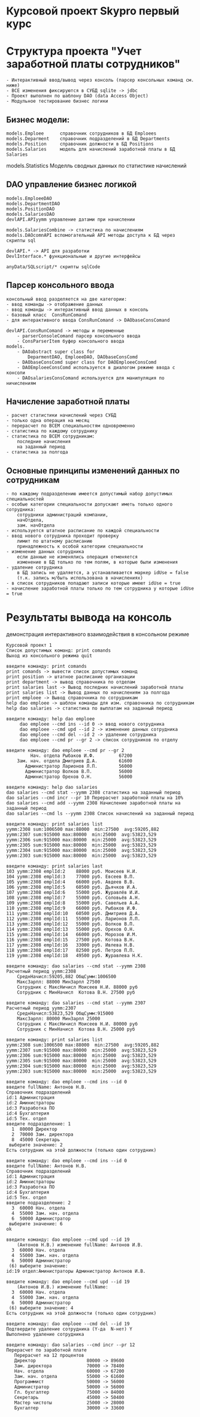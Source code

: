 # Курсовой проект Skypro первый курс

# Структура проекта "Учет заработной платы сотрудников"
    - Интерактивный ввод/вывод через консоль (парсер консольных команд см. ниже)
    - ВСЕ изменения фиксируются в СУБД sqlite -> jdbc
    - Проект выполнен по шаблону DAO (data Access Object)
    - Модульное тестирование бизнес логики
## Бизнес модели:
    models.Emploee 	    справочник сотрудников в БД Emploees
	models.Deparment    справочник подразделений в БД Departments
	models.Position     справочник должности в БД Positions 
	models.Salaries	    модель для начислений заработной платы в БД Salaries
   models.Statistics     Моделль сводных данных по статистике начислений
## DAO управление бизнес логикой
    models.EmploeeDAO
    models.DepartmentDAO
    models.PositionDAO
    models.SalariesDAO
    devlAPI.APIyymm управление датами при начислении    

    models.SalariesCombine -> статистика по начислениям
    models.DAOcomnAPI вспомогательный API методы доступа к БД через скрипты sql 
    
    devlAPI.* -> API для разработки
    DevlInterface.* функциональные и другие интерфейсы 
    
    anyData/SQLscript/* скрипты sqlCode

## Парсер консольного ввода
    консольный ввод разделяется на две категории:
    - ввод команды -> отображение данных 
    - ввод команды -> интерактивный ввод данных в консоль
    - базовый класс  ConsRunComand
    - для интерактивного ввода ConsRunComand -> DAObaseConsComand 

    devlAPI.ConsRunComand -> методы и переменные
        - parserConsoleComand парсер консольного ввода 
        - ConsParserItem буфер консольного ввода
    models.
        - DAOabstract super class for 
            DeparmentDAO, EmploeeDAO, DAObaseConsComd
        - DAObaseConsComd super class for DAOEmploeeConsComd
        - DAOEmploeeConsComd используется в диалогом режиме ввода с консоли
        - DAOsalariesConsComand используется для манипуляция по ничислениям

## Начисление заработной платы
    - расчет статистики начислений через СУБД
    - только одна операция на месяц
    - перерасчет по ВСЕМ специальностям одновременно    
    - статистика по каждому сотруднику
    - статистика по ВСЕМ сотрудникам:
        последние начисления
        на заданный период
    - статистика за полгода
## Основные принципы изменений данных по сотрудникам
    - по каждому подразделению имеется допустимый набор допустимых специальностей
    - особые категории специальности допускают иметь только одного сотрудника:
        сотрудники администраций компании, 
        начОтдела, 
        зам. начОтдела
    - используется штатное расписание по каждой специальности
    - ввод нового сотрудника проходит проверку
        лимит по штатному расписанию
        принадлежность к особой категории специальности
    - изменение данных сотрудника
        если данные не изменялись операция отменяется
        изменение в БД только по тем полям, в которые были изменения   
    - удаление сотрудника
        в БД запись не удаляется, а устанавливается маркер idUse = false
        (т.к. запись м/быть использована в начислениях)
    - в список сотрудников попадают записи которые имеют idUse = true
    - начисление заработной платы только по тем сотрудника у которые idUse = true

# Результаты вывода на консоль
демонстрация интерактивного взаимодействия в консольном режиме
```
Курсовой проект 1
Список допустимых команд: print comands
Выход из консольного режима quit

введите команду: print comands
print comands -> вывести список допустимых команд
print position -> штатное расписание организации
print department -> вывод справочника по отделам
print salaries last -> Вывод последних начислений заработной платы
print salaries list -> Вывод данных по начислениям за полгода
print emploee -> Вывод справочника по сотрудникам
help dao emploee -> шаблон команды для изм. справочника по сотрудникам
help dao salaries -> статистика по выплатам на заданный период

введите команду: help dao emploee
     dao emploee --cmd ins --id 0 -> ввод нового сотрудника
     dao emploee --cmd upd --id 2 -> изменение данных сотрудника
     dao emploee --cmd del --id 2 -> удаление сотрудника
     dao emploee --cmd pr --gr 2 -> список сотрудников по отделу

введите команду: dao emploee --cmd pr --gr 2
         Нач. отдела Рыбаков И.Ф.         67200
    Зам. нач. отдела Дмитриев Д.А.        61600
       Администратор Ларионов Л.П.        56000
       Администратор Волков В.П.          56000
       Администратор Орехов О.Н.          56000

введите команду: help dao salaries
dao salaries --cmd stat --yymm 2308 статистика на заданный период
dao salaries --cmd incr --pr 10 Перерасчет заработной платы на 10%
dao salaries --cmd add --yymm 2308 Начисление заработной платы на заданный период
dao salaries --cmd ls --yymm 2308 Список начислений на заданный период

введите команду: print salaries list
yymm:2308 sum:1006500 max:88000  min:27500  avg:59205,882
yymm:2307 sum:915000 max:80000  min:25000  avg:53823,529
yymm:2306 sum:915000 max:80000  min:25000  avg:53823,529
yymm:2305 sum:915000 max:80000  min:25000  avg:53823,529
yymm:2304 sum:915000 max:80000  min:25000  avg:53823,529
yymm:2303 sum:915000 max:80000  min:25000  avg:53823,529

введите команду: print salaries last
103 yymm:2308 emplId:2    88000 руб. Моисеев Н.И.
104 yymm:2308 emplId:3    77000 руб. Евсеев В.П.
105 yymm:2308 emplId:4    66000 руб. Авдеев В.В.
106 yymm:2308 emplId:5    60500 руб. Дьячков И.А.
107 yymm:2308 emplId:6    55000 руб. Журавлёв И.И.
108 yymm:2308 emplId:7    55000 руб. Соловьёв А.Н.
109 yymm:2308 emplId:8    55000 руб. Савельев А.А.
110 yymm:2308 emplId:9    66000 руб. Рыбаков И.Ф.
111 yymm:2308 emplId:10   60500 руб. Дмитриев Д.А.
112 yymm:2308 emplId:11   55000 руб. Ларионов Л.П.
113 yymm:2308 emplId:12   55000 руб. Волков В.П.
114 yymm:2308 emplId:13   55000 руб. Орехов О.Н.
115 yymm:2308 emplId:14   66000 руб. Морозов И.М.
116 yymm:2308 emplId:15   27500 руб. Котова В.Н.
117 yymm:2308 emplId:16   33000 руб. Ивлева Н.В.
118 yymm:2308 emplId:17   82500 руб. Петров П.П.
119 yymm:2308 emplId:18   49500 руб. Журавлева Н.К.

введите команду: dao salaries --cmd stat --yymm 2308
Расчетный период yymm:2308
	СреднНачисл:59205,882 ОбщСумм:1006500
	МаксЗарпл: 88000 МинЗарпл 27500
	Сотрудник с МаксНичисл Моисеев Н.И. 88000 руб
	Сотрудник с МинНачисл  Котова В.Н. 27500 руб

введите команду: dao salaries --cmd stat --yymm 2307
Расчетный период yymm:2307
	СреднНачисл:53823,529 ОбщСумм:915000
	МаксЗарпл: 80000 МинЗарпл 25000
	Сотрудник с МаксНичисл Моисеев Н.И. 80000 руб
	Сотрудник с МинНачисл  Котова В.Н. 25000 руб

введите команду: print salaries list
yymm:2308 sum:1006500 max:88000  min:27500  avg:59205,882
yymm:2307 sum:915000 max:80000  min:25000  avg:53823,529
yymm:2306 sum:915000 max:80000  min:25000  avg:53823,529
yymm:2305 sum:915000 max:80000  min:25000  avg:53823,529
yymm:2304 sum:915000 max:80000  min:25000  avg:53823,529
yymm:2303 sum:915000 max:80000  min:25000  avg:53823,529

введите команду: dao emploee --cmd ins --id 0
введите fullName: Антонов Н.В.
Справочник подразделений
id:1 Администрация
id:2 Аминистраторы
id:3 Разработка ПО
id:4 Бухгалтерия
id:5 Тех. отдел
введите подразделение: 1
  1  80000 Директор
  2  70000 Зам. директора
  8  45000 Секретарь
 выберите значение: 2
Есть сотрудник на этой должности (только один сотрудник)

введите команду: dao emploee --cmd ins --id 0
введите fullName: Антонов Н.В.
Справочник подразделений
id:1 Администрация
id:2 Аминистраторы
id:3 Разработка ПО
id:4 Бухгалтерия
id:5 Тех. отдел
введите подразделение: 2
  3  60000 Нач. отдела
  4  55000 Зам. нач. отдела
  6  50000 Администратор
 выберите значение: 6
ok

введите команду: dao emploee --cmd upd --id 19
	(Антонов Н.В.) изменение fullName: Антонов И.В.
  3  60000 Нач. отдела
  4  55000 Зам. нач. отдела
  6  50000 Администратор
 (6) выберите значение: 
id:19 отдел:Аминистраторы Администратор Антонов И.В.

введите команду: dao emploee --cmd upd --id 19
	(Антонов И.В.) изменение fullName: 
  3  60000 Нач. отдела
  4  55000 Зам. нач. отдела
  6  50000 Администратор
 (6) выберите значение: 4
Есть сотрудник на этой должности (только один сотрудник)

введите команду: dao emploee --cmd del --id 19
Подтвердите удаление сотрудника (Y-да  N-нет) Y
Выполнено удаление сотрудника

введите команду: dao salaries --cmd incr --pr 12
Перерасчет по заработной плате
   Перерасчет на 12 процентов
   Директор                   80000 -> 89600
   Зам. директора             70000 -> 78400
   Нач. отдела                60000 -> 67200
   Зам. нач. отдела           55000 -> 61600
   Программист                50000 -> 56000
   Администратор              50000 -> 56000
   Гл. бухгалтер              75000 -> 84000
   Секретарь                  45000 -> 50400
   Мастер чистоты             25000 -> 28000
   Бухгалтер                  30000 -> 33600
```   

